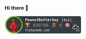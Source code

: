 ### Hi there 👋

![ScreenShot](https://raw.githubusercontent.com/pietervoorschot/pietervoorschot/refs/heads/main/assets/tryhackme-badge.png)
